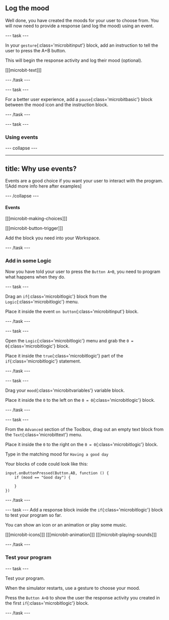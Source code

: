 ## Log the mood
Well done, you have created the moods for your user to choose from.
You will now need to provide a response (and log the mood) using an event. 

--- task ---

In your `gesture`{:class='microbitinput'} block, add an instruction to tell the user to press the A+B button.

This will begin the response activity and log their mood (optional).

[[[microbit-text]]]

--- /task ---

--- task ---

For a better user experience, add a `pause`{:class='microbitbasic'} block between the mood icon and the instruction block.

--- /task ---

--- task ---

### Using events

--- collapse ---

---
title: Why use events?
---

Events are a good choice if you want your user to interact with the program. ![Add more info here after examples]

--- /collapse ---

#### Events

[[[microbit-making-choices]]]

[[[microbit-button-trigger]]]

Add the block you need into your Workspace.

--- /task ---

### Add in some Logic

Now you have told your user to press the `Button A+B`, you need to program what happens when they do.

--- task ---

Drag an `if`{:class='microbitlogic'} block from the `Logic`{:class='microbitlogic'} menu. 

Place it inside the event `on button`{:class='microbitinput'} block.

--- /task ---

--- task ---

Open the `Logic`{:class='microbitlogic'} menu and grab the `0 = 0`{:class='microbitlogic'} block. 

Place it inside the `true`{:class='microbitlogic'} part of the `if`{:class='microbitlogic'} statement.

--- /task ---

--- task ---

Drag your `mood`{:class='microbitvariables'} variable block.

Place it inside the `0` to the left on the `0 = 0`{:class='microbitlogic'} block.

--- /task ---

--- task ---

From the `Advanced` section of the Toolbox, drag out an empty text block from the `Text`{:class='microbittext'} menu.

Place it inside the `0` to the right on the `0 = 0`{:class='microbitlogic'} block.

Type in the matching mood for `Having a good day`

Your blocks of code could look like this:

```microbit
input.onButtonPressed(Button.AB, function () {
    if (mood == "Good day") {
    	
    }
})
```

--- /task ---

--- task ---
Add a response block inside the `if`{:class='microbitlogic'} block to test your program so far.

You can show an icon or an animation or play some music.

[[[microbit-icons]]]
[[[microbit-animation]]]
[[[microbit-playing-sounds]]]

--- /task ---

### Test your program

--- task ---

Test your program. 

When the simulator restarts, use a gesture to choose your mood.

Press the `Button A+B` to show the user the response activity you created in the first `if`{:class='microbitlogic'} block.

--- /task ---
